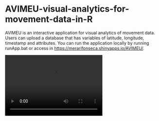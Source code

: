 # AVIMEU-visual-analytics-for-movement-data-in-R

AVIMEU is an interactive application for visual analytics of movement data.  
Users can upload a database that has variables of latitude, longitude, timestamp and attributes. 
You can run the application locally by running runApp.bat or access in https://merarifonseca.shinyapps.io/AVIMEU/.


<video src="VideoGif.mp4" width="320" height="200" controls preload></video>


